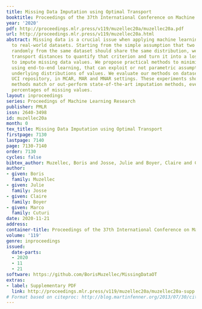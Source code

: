 ```yaml
---
title: Missing Data Imputation using Optimal Transport
booktitle: Proceedings of the 37th International Conference on Machine Learning
year: '2020'
pdf: http://proceedings.mlr.press/v119/muzellec20a/muzellec20a.pdf
url: http://proceedings.mlr.press/v119/muzellec20a.html
abstract: Missing data is a crucial issue when applying machine learning algorithms
  to real-world datasets. Starting from the simple assumption that two batches extracted
  randomly from the same dataset should share the same distribution, we leverage optimal
  transport distances to quantify that criterion and turn it into a loss function
  to impute missing data values. We propose practical methods to minimize these losses
  using end-to-end learning, that can exploit or not parametric assumptions on the
  underlying distributions of values. We evaluate our methods on datasets from the
  UCI repository, in MCAR, MAR and MNAR settings. These experiments show that OT-based
  methods match or out-perform state-of-the-art imputation methods, even for high
  percentages of missing values.
layout: inproceedings
series: Proceedings of Machine Learning Research
publisher: PMLR
issn: 2640-3498
id: muzellec20a
month: 0
tex_title: Missing Data Imputation using Optimal Transport
firstpage: 7130
lastpage: 7140
page: 7130-7140
order: 7130
cycles: false
bibtex_author: Muzellec, Boris and Josse, Julie and Boyer, Claire and Cuturi, Marco
author:
- given: Boris
  family: Muzellec
- given: Julie
  family: Josse
- given: Claire
  family: Boyer
- given: Marco
  family: Cuturi
date: 2020-11-21
address: 
container-title: Proceedings of the 37th International Conference on Machine Learning
volume: '119'
genre: inproceedings
issued:
  date-parts:
  - 2020
  - 11
  - 21
software: https://github.com/BorisMuzellec/MissingDataOT
extras:
- label: Supplementary PDF
  link: http://proceedings.mlr.press/v119/muzellec20a/muzellec20a-supp.pdf
# Format based on citeproc: http://blog.martinfenner.org/2013/07/30/citeproc-yaml-for-bibliographies/
---
```

